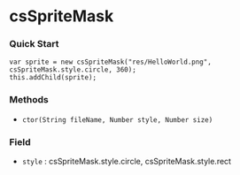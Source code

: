csSpriteMask
=========

### Quick Start

```
var sprite = new csSpriteMask("res/HelloWorld.png", csSpriteMask.style.circle, 360);
this.addChild(sprite);
```

### Methods
- `ctor(String fileName, Number style, Number size)`

### Field
- `style` : csSpriteMask.style.circle, csSpriteMask.style.rect
